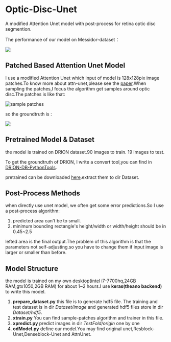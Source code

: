 # Optic-Disc-Unet


A modified Attention Unet model with post-process for retina optic disc segmention.

The performance of our model on Messidor-dataset：

![](https://i.imgur.com/nLMUSLd.jpg)


## Patched Based Attention Unet Model
I use a modified Attention Unet which input of model is 128x128pix image patches.To know more about attn-unet,please see the [paper][1].When sampling the patches,I focus the algorithm get samples around optic disc.The patches is like that:

![sample patches](https://i.imgur.com/nBewGl9.jpg)

so the groundtruth is :

![](https://i.imgur.com/CKIX3tO.jpg)

## Pretrained Model & Dataset
the model is trained on DRION dataset.90 images to train. 19 images to test.

To get the groundtruth of DRION, I write a convert tool,you can find in [DRION-DB-PythonTools][2].

pretrained can be downloaded [here][3].extract them to dir Dataset.


## Post-Process Methods
when directly use unet model, we often get some error predictions.So I use a post-process algorithm:

1. predicted area can't be to small.
2. minimum bounding rectangle's height/width or width/height should be in 0.45~2.5

lefted area is the final output.The problem of this algorithm is that the parameters not self-adjusting.so you have to change them if input image is larger or smaller than before.

## Model Structure
the model is trained on my own desktop(intel i7-7700hq,24GB RAM,gtx1050,2GB RAM) for about 1~2 hours.I use **keras(theano backend)** to write this model.

1. **prepare_dataset.py** this file is to generate hdf5 file. The training and test dataset is in dir *Dataset/image* and generated hdf5 files store in dir *Dataset/hdf5*.
2. **xtrain.py** You can find sample-patches algorithm and trainer in this file.
3. **xpredict.py** predict images in dir *TestFold/origin* one by one
4. **odModel.py** define our model.You may find original unet,Resblock-Unet,Denseblock-Unet and AttnUnet.



[1]: https://arxiv.org/pdf/1804.03999v3.pdf
[2]: https://github.com/DeepTrial/DRION-DB-PythonTools
[3]: https://drive.google.com/open?id=1s1ri0glpr2R8bV_7iQgIBBKS1v3RDYQt

